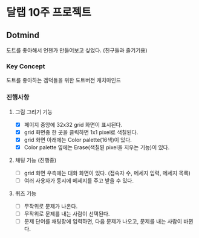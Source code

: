 # 달랩 10주 프로젝트

## Dotmind

도트를 좋아해서 언젠가 만들어보고 싶었다. (친구들과 즐기기용)

### Key Concept

도트를 좋아하는 겜덕들을 위한 도트버전 캐치마인드

### 진행사항

1. 그림 그리기 기능

   - [x] 페이지 중앙에 32x32 grid 화면이 표시된다.
   - [x] grid 화면중 한 곳을 클릭하면 1x1 pixel로 색칠된다.
   - [x] grid 화면 아래에는 Color palette(16색)이 있다.
   - [x] Color palette 옆에는 Erase(색칠된 pixel을 지우는 기능)이 있다.

2. 채팅 기능 (진행중)
  
   - [ ] grid 화면 우측에는 대화 화면이 있다. (접속자 수, 메세지 입력, 메세지 목록)
   - [ ] 여러 사용자가 동시에 메세지를 주고 받을 수 있다.

3. 퀴즈 기능

   - [ ] 무작위로 문제가 나온다.
   - [ ] 무작위로 문제를 내는 사람이 선택된다.
   - [ ] 문제 단어를 채팅창에 입력하면, 다음 문제가 나오고, 문제를 내는 사람이 바뀐다.
